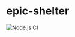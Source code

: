 # epic-shelter

![Node.js CI](https://github.com/Vizzyy/epic-shelter/workflows/Node.js%20CI/badge.svg?branch=master)
